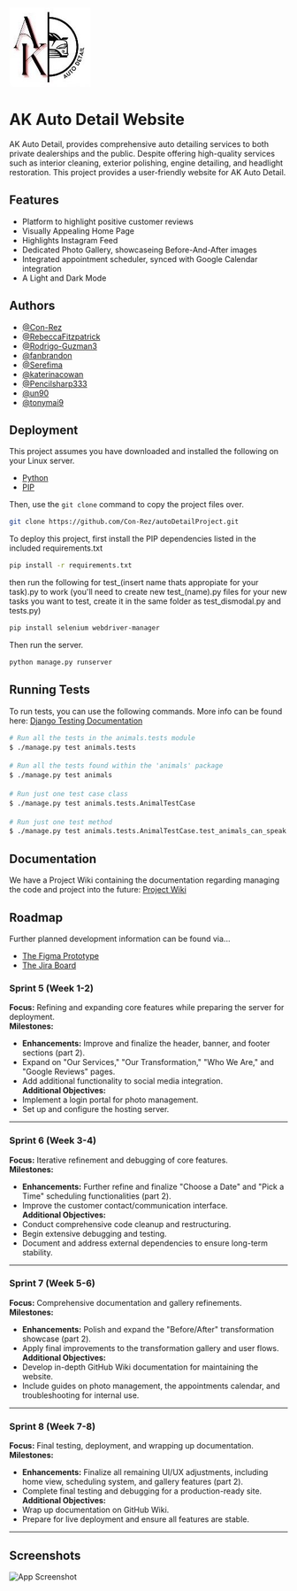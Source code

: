 
![Logo](https://github.com/Con-Rez/autoDetailProject/blob/main/apps/home/static/imgs/logo.jpg?raw=true)


# AK Auto Detail Website

AK Auto Detail, provides comprehensive auto detailing services to both private dealerships and the public. Despite offering high-quality services such as interior cleaning, exterior polishing, engine detailing, and headlight restoration. This project provides a user-friendly website for AK Auto Detail. 






## Features

- Platform to highlight positive customer reviews
- Visually Appealing Home Page
- Highlights Instagram Feed
- Dedicated Photo Gallery, showcaseing Before-And-After images
- Integrated appointment scheduler, synced with Google Calendar integration
- A Light and Dark Mode


## Authors

- [@Con-Rez](https://github.com/Con-Rez)
- [@RebeccaFitzpatrick](https://github.com/RebeccaFitzpatrick)
- [@Rodrigo-Guzman3](https://github.com/Rodrigo-Guzman3)
- [@fanbrandon](https://github.com/fanbrandon)
- [@Serefima](https://github.com/Serefima)
- [@katerinacowan](https://github.com/katerinacowan)
- [@Pencilsharp333](https://github.com/Pencilsharp333)
- [@un90](https://github.com/un90)
- [@tonymai9](https://github.com/tonymai9)

## Deployment

This project assumes you have downloaded and installed the following on your Linux server.

- [Python](https://www.python.org/downloads/)
- [PIP](https://pip.pypa.io/en/stable/installation/)

Then, use the `git clone` command to copy the project files over.

```bash
git clone https://github.com/Con-Rez/autoDetailProject.git
```

To deploy this project, first install the PIP dependencies listed in the included requirements.txt

```bash
pip install -r requirements.txt
```

then run the following for test_(insert name thats appropiate for your task).py to work (you'll need to create new test_(name).py files for your new tasks you want to test, create it in the same folder as test_dismodal.py and tests.py)
```bash
pip install selenium webdriver-manager
```

Then run the server.

```bash
python manage.py runserver
```

## Running Tests

To run tests, you can use the following commands. More info can be found here: [Django Testing Documentation](https://docs.djangoproject.com/en/5.1/topics/testing/overview/)

```bash
# Run all the tests in the animals.tests module
$ ./manage.py test animals.tests

# Run all the tests found within the 'animals' package
$ ./manage.py test animals

# Run just one test case class
$ ./manage.py test animals.tests.AnimalTestCase

# Run just one test method
$ ./manage.py test animals.tests.AnimalTestCase.test_animals_can_speak
```


## Documentation

We have a Project Wiki containing the documentation regarding managing the code and project into the future: [Project Wiki](https://github.com/Con-Rez/autoDetailProject/wiki)


## Roadmap

Further planned development information can be found via...
- [The Figma Prototype](https://www.figma.com/design/n5vPLWYCKmbhHrYgbkFscb/Detail-shop-mockup?node-id=0-1&t=g3LebtGtZ8f6anEN-1)
- [The Jira Board](https://zeros-and-ones.atlassian.net/jira/software/projects/SCRUM/boards/1)

### Sprint 5 (Week 1-2)
**Focus:** Refining and expanding core features while preparing the server for deployment.  
**Milestones:**
- **Enhancements:** Improve and finalize the header, banner, and footer sections (part 2).
- Expand on "Our Services," "Our Transformation," "Who We Are," and "Google Reviews" pages.
- Add additional functionality to social media integration.  
**Additional Objectives:**
- Implement a login portal for photo management.
- Set up and configure the hosting server.

---

### Sprint 6 (Week 3-4)
**Focus:** Iterative refinement and debugging of core features.  
**Milestones:**
- **Enhancements:** Further refine and finalize "Choose a Date" and "Pick a Time" scheduling functionalities (part 2).
- Improve the customer contact/communication interface.  
**Additional Objectives:**
- Conduct comprehensive code cleanup and restructuring.
- Begin extensive debugging and testing.
- Document and address external dependencies to ensure long-term stability.

---

### Sprint 7 (Week 5-6)
**Focus:** Comprehensive documentation and gallery refinements.  
**Milestones:**
- **Enhancements:** Polish and expand the "Before/After" transformation showcase (part 2).
- Apply final improvements to the transformation gallery and user flows.  
**Additional Objectives:**
- Develop in-depth GitHub Wiki documentation for maintaining the website.
- Include guides on photo management, the appointments calendar, and troubleshooting for internal use.

---

### Sprint 8 (Week 7-8)
**Focus:** Final testing, deployment, and wrapping up documentation.  
**Milestones:**
- **Enhancements:** Finalize all remaining UI/UX adjustments, including home view, scheduling system, and gallery features (part 2).
- Complete final testing and debugging for a production-ready site.  
**Additional Objectives:**
- Wrap up documentation on GitHub Wiki.
- Prepare for live deployment and ensure all features are stable.

---

## Screenshots

![App Screenshot](https://github.com/Con-Rez/autoDetailProject/blob/main/websitePreviewExample.png?raw=true)


